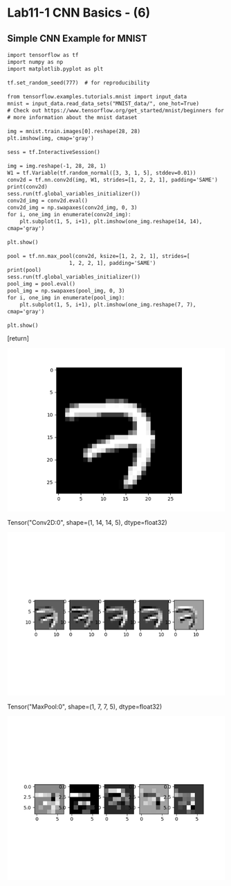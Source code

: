 # Lab11-1 CNN Basics - (6)

## Simple CNN Example for MNIST

    import tensorflow as tf
    import numpy as np
    import matplotlib.pyplot as plt
    
    tf.set_random_seed(777)  # for reproducibility
    
    from tensorflow.examples.tutorials.mnist import input_data
    mnist = input_data.read_data_sets("MNIST_data/", one_hot=True)
    # Check out https://www.tensorflow.org/get_started/mnist/beginners for
    # more information about the mnist dataset
    
    img = mnist.train.images[0].reshape(28, 28)
    plt.imshow(img, cmap='gray')
    
    sess = tf.InteractiveSession()
    
    img = img.reshape(-1, 28, 28, 1)
    W1 = tf.Variable(tf.random_normal([3, 3, 1, 5], stddev=0.01))
    conv2d = tf.nn.conv2d(img, W1, strides=[1, 2, 2, 1], padding='SAME')
    print(conv2d)
    sess.run(tf.global_variables_initializer())
    conv2d_img = conv2d.eval()
    conv2d_img = np.swapaxes(conv2d_img, 0, 3)
    for i, one_img in enumerate(conv2d_img):
        plt.subplot(1, 5, i+1), plt.imshow(one_img.reshape(14, 14), cmap='gray')
    
    plt.show()
    
    pool = tf.nn.max_pool(conv2d, ksize=[1, 2, 2, 1], strides=[
                        1, 2, 2, 1], padding='SAME')
    print(pool)
    sess.run(tf.global_variables_initializer())
    pool_img = pool.eval()
    pool_img = np.swapaxes(pool_img, 0, 3)
    for i, one_img in enumerate(pool_img):
        plt.subplot(1, 5, i+1), plt.imshow(one_img.reshape(7, 7), cmap='gray')
    
    plt.show()

[return]

![picture_result_6-0](picture_result_6-0.png)

Tensor("Conv2D:0", shape=(1, 14, 14, 5), dtype=float32)

![picture_result_6-1](picture_result_6-1.png)

Tensor("MaxPool:0", shape=(1, 7, 7, 5), dtype=float32)

![picture_result_6-2](picture_result_6-2.png)